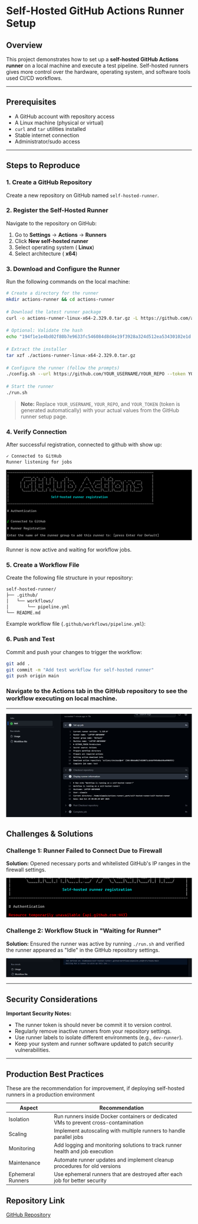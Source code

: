 # Self-Hosted GitHub Actions Runner Setup

## Overview
This project demonstrates how to set up a **self-hosted GitHub Actions runner** on a local machine and execute a test pipeline. Self-hosted runners gives more control over the hardware, operating system, and software tools used CI/CD workflows.

---

## Prerequisites

- A GitHub account with repository access
- A Linux machine (physical or virtual)
- `curl` and `tar` utilities installed
- Stable internet connection
- Administrator/sudo access

---

## Steps to Reproduce

### 1. Create a GitHub Repository

Create a new repository on GitHub named `self-hosted-runner`.

### 2. Register the Self-Hosted Runner

Navigate to the repository on GitHub:

1. Go to **Settings** → **Actions** → **Runners**
2. Click **New self-hosted runner**
3. Select operating system ( **Linux**)
4. Select architecture ( **x64**)

### 3. Download and Configure the Runner

Run the following commands on the local machine:

```bash
# Create a directory for the runner
mkdir actions-runner && cd actions-runner

# Download the latest runner package
curl -o actions-runner-linux-x64-2.329.0.tar.gz -L https://github.com/actions/runner/releases/download/v2.329.0/actions-runner-linux-x64-2.329.0.tar.gz

# Optional: Validate the hash
echo "194f1e1e4bd02f80b7e9633fc546084d8d4e19f3928a324d512ea53430102e1d  actions-runner-linux-x64-2.329.0.tar.gz" | shasum -a 256 -c

# Extract the installer
tar xzf ./actions-runner-linux-x64-2.329.0.tar.gz

# Configure the runner (follow the prompts)
./config.sh --url https://github.com/YOUR_USERNAME/YOUR_REPO --token YOUR_TOKEN

# Start the runner
./run.sh
```

> **Note:** Replace `YOUR_USERNAME`, `YOUR_REPO`, and `YOUR_TOKEN` (token is generated automatically) with your actual values from the GitHub runner setup page.


### 4. Verify Connection

After successful registration, connected to github with show up:

```
✓ Connected to GitHub
Runner listening for jobs

```

![Workflow success](./images/runner-success.png)


Runner is now active and waiting for workflow jobs.

### 5. Create a Workflow File

Create the following file structure in your repository:

```
self-hosted-runner/
├── .github/
│   └── workflows/
│       └── pipeline.yml
└── README.md
```

Example workflow file (`.github/workflows/pipeline.yml`):


### 6. Push and Test

Commit and push your changes to trigger the workflow:

```bash
git add .
git commit -m "Add test workflow for self-hosted runner"
git push origin main
```

### Navigate to the **Actions** tab in the GitHub repository to see the workflow executing on local machine.
---

![Workflow success](./images/workflow-success.png)


## Challenges & Solutions

### Challenge 1: Runner Failed to Connect Due to Firewall
**Solution:** Opened necessary ports and whitelisted GitHub's IP ranges in the firewall settings.

![Workflow success](./images/runner-failed.png)

### Challenge 2: Workflow Stuck in "Waiting for Runner"
**Solution:** Ensured the runner was active by running `./run.sh` and verified the runner appeared as "Idle" in the GitHub repository settings.

![Workflow success](./images/runner-not-running.png)


---

## Security Considerations

**Important Security Notes:**

- The runner token is should never be commit it to version control.
- Regularly remove inactive runners from your repository settings.
- Use runner labels to isolate different environments (e.g., `dev-runner`).
- Keep your system and runner software updated to patch security vulnerabilities.

---

## Production Best Practices

These are the recommendation for improvement, if deploying self-hosted runners in a production environment

| Aspect | Recommendation |
|--------|----------------|
| Isolation | Run runners inside Docker containers or dedicated VMs to prevent cross-contamination |
| Scaling | Implement autoscaling with multiple runners to handle parallel jobs |
| Monitoring | Add logging and monitoring solutions to track runner health and job execution |
| Maintenance | Automate runner updates and implement cleanup procedures for old versions |
| Ephemeral Runners | Use ephemeral runners that are destroyed after each job for better security |


## Repository Link

[GitHub Repository](https://github.com/Olamiwale/self-hosted-runner.git)